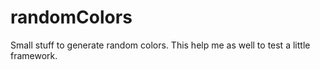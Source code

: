 # randomColors

Small stuff to generate random colors. This help me as well to test a little framework.
